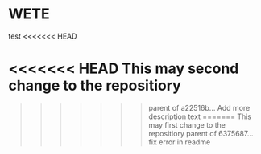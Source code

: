 # WETE
test
<<<<<<< HEAD

<<<<<<< HEAD
This may second change to the repositiory
=======
>>>>>>> parent of a22516b... Add more description text
=======
This may first change to the repositiory
>>>>>>> parent of 6375687... fix error in readme
